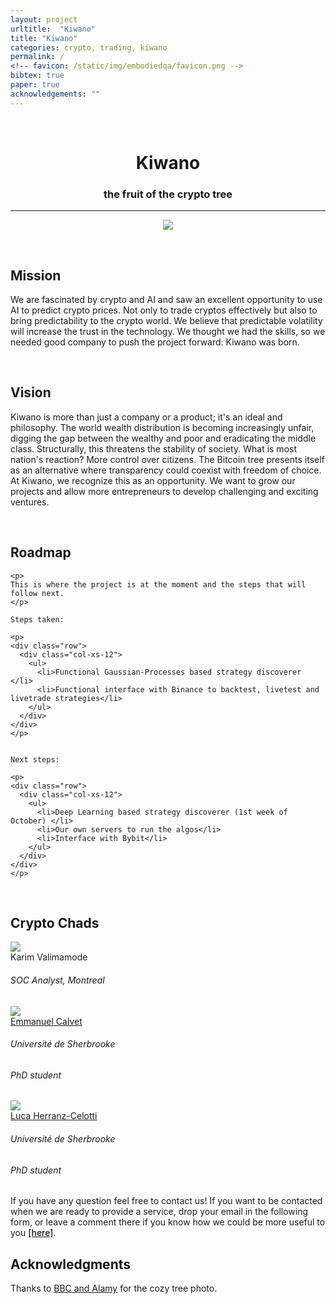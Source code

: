 ```yaml
---
layout: project
urltitle:  "Kiwano"
title: "Kiwano"
categories: crypto, trading, kiwano
permalink: /
<!-- favicon: /static/img/embodiedqa/favicon.png -->
bibtex: true
paper: true
acknowledgements: ""
---
```


<br>
<div class="row">
  <div class="col-xs-12">
    <center><h1><b>Kiwano</b></h1></center>
    <center><h3>the fruit of the crypto tree</h3></center>
  </div>
</div>

<hr>

<div class="row"> 
  <div class="col-md-12">
   <center>
    <img src="{{ "/static/img/banner/epicslice.jpg" | prepend:site.baseurl }}"> 
    </center>
    <p> </p> 
  </div> 
</div>


<br>
<div class="row" id="mission">
  <div class="col-xs-12">
    <h2>Mission</h2>
  </div>
</div>
<div class="row">
  <div class="col-xs-12">

<p>
We are fascinated by crypto and AI and saw an excellent opportunity to use AI to predict crypto prices. 
Not only to trade cryptos effectively but also to bring predictability to the crypto world. We believe that predictable 
volatility will increase the trust in the technology.
We thought we had the skills, so we needed good company to push the project forward: Kiwano was born.
</p>

<br>
<div class="row" id="vision">
  <div class="col-xs-12">
    <h2>Vision</h2>
  </div>
</div>
<div class="row">
  <div class="col-xs-12">


<p>
Kiwano is more than just a company or a product; it's an ideal and philosophy. The world wealth distribution is 
becoming increasingly unfair, digging the gap between the wealthy and poor and eradicating the middle class. 
Structurally, this threatens the stability of society. What is most nation's reaction? More control over citizens.
The Bitcoin tree presents itself as an alternative where transparency could coexist with freedom of choice. At 
Kiwano,  we recognize this as an opportunity. We want to grow our projects and allow more entrepreneurs to develop 
challenging and exciting ventures. 
</p>

<br>


<div class="row" id="roadmap">
  <div class="col-xs-12">
    <h2>Roadmap</h2>
  </div>
</div>

<div class="row">
    <div class="col-xs-12">
    
    <p>
    This is where the project is at the moment and the steps that will follow next.
    </p>
    
    Steps taken:
    
    <p>  
    <div class="row">
      <div class="col-xs-12">
        <ul>
          <li>Functional Gaussian-Processes based strategy discoverer </li> 
          <li>Functional interface with Binance to backtest, livetest and livetrade strategies</li> 
        </ul>
      </div>
    </div>
    </p>
    
    
    Next steps:
    
    <p>  
    <div class="row">
      <div class="col-xs-12">
        <ul>
          <li>Deep Learning based strategy discoverer (1st week of October) </li>
          <li>Our own servers to run the algos</li>
          <li>Interface with Bybit</li>
        </ul>
      </div>
    </div>
    </p>

  


  </div>

</div><br>




<div class="row" id="us">
  <div class="col-xs-12">
    <h2>Crypto Chads</h2>
  </div>
</div>


<div class="row">
  

  <div class="col-xs-4">
    <a>
      <img class="people-pic" src="{{ "/static/img/people/karimvalimamode.jpg" | prepend:site.baseurl }}">
    </a>
    <div class="people-name">
      <a>Karim Valimamode</a>
      <h6>SOC Analyst, Montreal</h6>
    </div>
  </div>


  <div class="col-xs-4">
    <a href="https://manuneuro.github.io/EmmanuelCalvet/">
      <img class="people-pic" src="{{ "/static/img/people/manucalvet_.jpg" | prepend:site.baseurl }}">
    </a>
    <div class="people-name">
      <a href="https://manuneuro.github.io/EmmanuelCalvet/">Emmanuel Calvet</a>
      <h6>Université de Sherbrooke</h6>
      <h6>PhD student</h6>
    </div>
  </div>


  <div class="col-xs-4">
    <a href="https://lucehe.github.io/">
      <img class="people-pic" src="{{ "/static/img/people/lucaherrtti.jpg" | prepend:site.baseurl }}">
    </a>
    <div class="people-name">
      <a href="https://lucehe.github.io/">Luca Herranz-Celotti</a>
      <h6>Université de Sherbrooke</h6>
      <h6>PhD student</h6>
    </div>
  </div>
  
</div>

  
<p>
If you have any question feel free to contact us! If you want to be contacted when we are ready to 
provide a service, drop your email in the following form, or leave a comment there if you know how
we could be more useful to you
<a style="font-weight:500;" href="https://docs.google.com/forms/d/e/1FAIpQLSfsjLz-RjclopwA8CWGR_aAOReytCRBjd8zEjErsDcrSAaQPA/viewform?usp=pp_url">[here]</a>.

</p>
  
  
<div class="row" id="acknowledgements">
  <div class="col-xs-12">
    <h2>Acknowledgments</h2>
  </div>
</div>

<div class="row">
  <div class="col-xs-12">
    <p>
      Thanks to <span style="color:#3a92d6;font-weight:400;"> <a href="https://www.bbc.com/future/article/20220601-are-city-forests-disappearing">BBC and Alamy</a></span>
       for the cozy tree photo.
    </p>
  </div>
</div>




<br><br><br><br><br><br><br>



